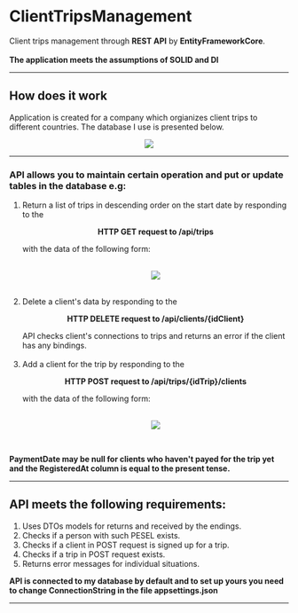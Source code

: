 # ClientTripsManagement
Client trips management through <b>REST API</b> by <b>EntityFrameworkCore</b>.<br>
<br>
<b>The application meets the assumptions of SOLID and DI</b>

<hr>

## How does it work

  Application is created for a company which orgianizes client trips to different countries.
  The database I use is presented below.

<p align="center">
  <img src=https://user-images.githubusercontent.com/74014874/170800079-d6d24264-fa54-46fb-a99e-cd7d55b5f51a.png
   >
</p>

<hr>

  <h3>API allows you to maintain certain operation and put or update tables in the database e.g:</h3>
<ol>
  <li> Return a list of trips in descending order on the start date by responding to the
    <p align="center">
      <b>HTTP GET request to /api/trips</b>
    </p>
          with the data of the following form:
    <p align="center">
      <br />
      <img src=https://user-images.githubusercontent.com/74014874/170800426-2f784952-8128-4195-bc94-ec301dea5e91.png
      >
    </p>
  </li>
  <br>
  <li> Delete a client's data by responding to the
    <p align="center">
      <b>HTTP DELETE request to /api/clients/{idClient}</b>
    </p> 
          API checks client's connections to trips and returns an error if the client has any bindings.
   </li>
   <br>
   <li> Add a client for the trip by responding to the 
    <p align="center">
      <b>HTTP POST request to /api/trips/{idTrip}/clients</b>
    </p>
          with the data of the following form:
    <p align="center">
      <br />
       <img src=https://user-images.githubusercontent.com/74014874/170800186-22bff4f2-0356-4bf9-ad0f-259b57d606c5.png
       >
    </p>
   </li>
 </ol>
 <br>

  **PaymentDate may be null for clients who haven't payed for the trip yet and the RegisteredAt column is equal to the present tense.**
  
<hr>
  
  ## API meets the following requirements:
  1. Uses DTOs models for returns and received by the endings.
  2. Checks if a person with such PESEL exists.
  3. Checks if a client in POST request is signed up for a trip.
  4. Checks if a trip in POST request exists.
  5. Returns error messages for individual situations.


  **API is connected to my database by default and to set up yours you need to change ConnectionString in the file appsettings.json**

<hr>
